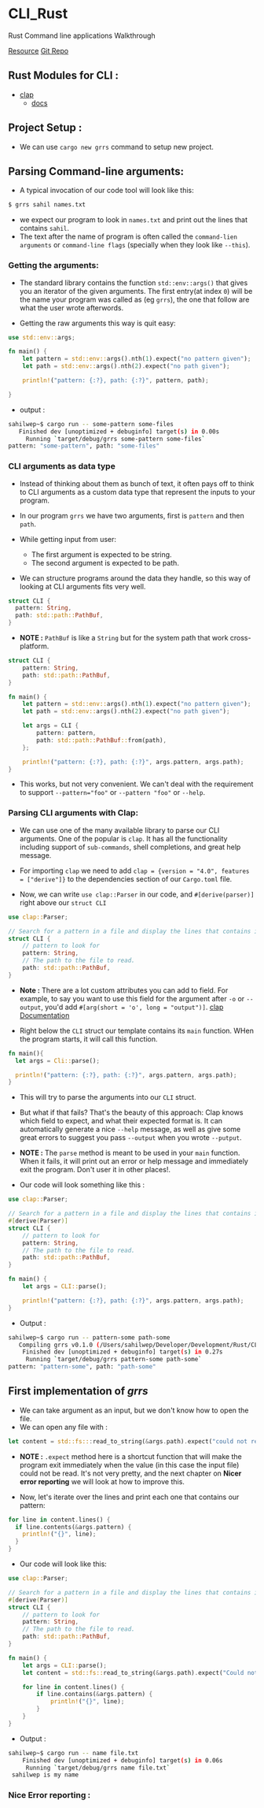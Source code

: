 # CLI_Rust

Rust Command line applications Walkthrough

[Resource](https://rust-cli.github.io/book/index.html)
[Git Repo](https://github.com/rust-cli/book)


## Rust Modules for CLI : 

* [clap](https://crates.io/crates/clap)
  * [docs](https://docs.rs/clap/latest/clap/)



## Project Setup : 

* We can use `cargo new grrs` command to setup new project.





## Parsing Command-line arguments:

* A typical invocation of our code tool will look like this:
```sh
$ grrs sahil names.txt
```
* we expect our program to look in `names.txt` and print out the lines that contains `sahil`.
* The text after the name of program is often called the `command-lien arguments` or `command-line flags` (specially when they look like `--this`).

### Getting the arguments: 

* The standard library contains the function `std::env::args()` that gives you an iterator of the given arguments. The first entry(at index `0`) will be the name your program was called as (eg `grrs`), the one that follow are what the user wrote afterwords.

* Getting the raw arguments this way is quit easy:

```rust
use std::env::args;

fn main() {
    let pattern = std::env::args().nth(1).expect("no pattern given");
    let path = std::env::args().nth(2).expect("no path given");

    println!("pattern: {:?}, path: {:?}", pattern, path);

}
```
* output : 

```sh
sahilwep~$ cargo run -- some-pattern some-files
   Finished dev [unoptimized + debuginfo] target(s) in 0.00s
     Running `target/debug/grrs some-pattern some-files`
pattern: "some-pattern", path: "some-files"
```


### CLI arguments as data type

* Instead of thinking about them as bunch of text, it often pays off to think to CLI arguments as a custom data type that represent the inputs to your program.

* In our program `grrs` we have two arguments, first is `pattern` and then `path`.

* While getting input from user:
  * The first argument is expected to be string.
  * The second argument is expected to be path.

* We can structure programs around the data they handle, so this way of looking at CLI arguments fits very well.

```rust
struct CLI {
  pattern: String,
  path: std::path::PathBuf,
}
```

* **NOTE :**  `PathBuf` is like a `String` but for the system path that work cross-platform.

```rust
struct CLI {
    pattern: String,
    path: std::path::PathBuf,
}

fn main() {
    let pattern = std::env::args().nth(1).expect("no pattern given");
    let path = std::env::args().nth(2).expect("no path given");

    let args = CLI {
        pattern: pattern,
        path: std::path::PathBuf::from(path),
    };

    println!("pattern: {:?}, path: {:?}", args.pattern, args.path);
}
```
* This works, but not very convenient. We can't deal with the requirement to support `--pattern="foo"` or `--pattern "foo"` or `--help`.

### Parsing CLI arguments with Clap:

* We can use one of the many available library to parse our CLI arguments. One of the popular is `clap`. It has all the functionality including support of `sub-commands`, shell completions, and great help message.

* For importing `clap` we need to add `clap = {version = "4.0", features = ["derive"]}` to the dependencies section of our `Cargo.toml` file.
* Now, we can write `use clap::Parser` in our code, and `#[derive(parser)]` right above our `struct CLI`

```rust
use clap::Parser;

// Search for a pattern in a file and display the lines that contains it.
struct CLI {
    // pattern to look for
    pattern: String,
    // The path to the file to read.
    path: std::path::PathBuf,
}
```
* **Note :** There are a lot custom attributes you can add to field. For example, to say you want to use this field for the argument after `-o` or `--output`, you'd add `#[arg(short = 'o', long = "output")]`. [clap Documentation](https://docs.rs/clap/)

* Right below the `CLI` struct our template contains its `main` function. WHen the program starts, it will call this function.

```rust
fn main(){
  let args = Cli::parse();

  println!("pattern: {:?}, path: {:?}", args.pattern, args.path);
}
```

* This will try to parse the arguments into our `CLI` struct.
* But what if that fails? That's the beauty of this approach: Clap knows which field to expect, and what their expected format is. It can automatically generate a nice `--help` message, as well as give some great errors to suggest you pass `--output` when you wrote `--putput`.

* **NOTE :** The `parse` method is meant to be used in your `main` function. When it fails, it will print out an error or help message and immediately exit the program. Don't user it in other places!.

* Our code will look something like this : 

```rust
use clap::Parser;

// Search for a pattern in a file and display the lines that contains it.
#[derive(Parser)]
struct CLI {
    // pattern to look for
    pattern: String,
    // The path to the file to read.
    path: std::path::PathBuf,
}

fn main() {
    let args = CLI::parse();

    println!("pattern: {:?}, path: {:?}", args.pattern, args.path);
}
```

* Output : 

```sh
sahilwep~$ cargo run -- pattern-some path-some
   Compiling grrs v0.1.0 (/Users/sahilwep/Developer/Development/Rust/CLI_Rust/grrs)
    Finished dev [unoptimized + debuginfo] target(s) in 0.27s
     Running `target/debug/grrs pattern-some path-some`
pattern: "pattern-some", path: "path-some"
```




## First implementation of *grrs*

* We can take argument as an input, but we don't know how to open the file.
* We can open any file with : 
```rust
let content = std::fs:::read_to_string(&args.path).expect("could not read the file");
```
* **NOTE :** `.expect` method here is a shortcut function that will make the program exit immediately when the value (in this case the input file) could not be read. It's not very pretty, and the next chapter on **Nicer error reporting** we will look at how to improve this.

* Now, let's iterate over the lines and print each one that contains our pattern:

```rust
for line in content.lines() {
  if line.contents(&args.pattern) {
    println!("{}", line);
  }
}
```

* Our code will look like this:

```rust
use clap::Parser;

// Search for a pattern in a file and display the lines that contains it.
#[derive(Parser)]
struct CLI {
    // pattern to look for
    pattern: String,
    // The path to the file to read.
    path: std::path::PathBuf,
}

fn main() {
    let args = CLI::parse();
    let content = std::fs::read_to_string(&args.path).expect("Could not read file");

    for line in content.lines() {
        if line.contains(&args.pattern) {
            println!("{}", line);
        }
    }
}
```

* Output : 

```sh
sahilwep~$ cargo run -- name file.txt
    Finished dev [unoptimized + debuginfo] target(s) in 0.06s
     Running `target/debug/grrs name file.txt`
 sahilwep is my name
```




### Nice Error reporting : 

